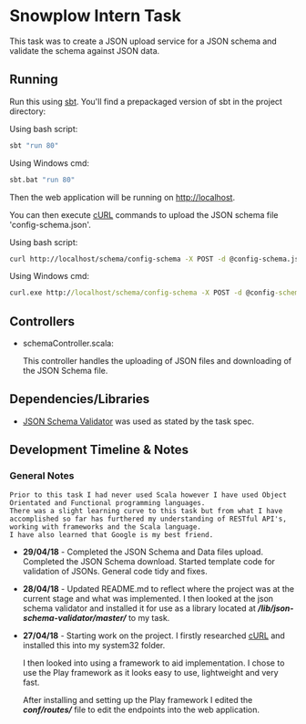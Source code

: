 # Snowplow Intern Task

This task was to create a JSON upload service for a JSON schema and validate the schema against JSON data.

## Running

Run this using [sbt](http://www.scala-sbt.org/).  You'll find a prepackaged version of sbt in the project directory:

Using bash script:
```bash
sbt "run 80"
```
Using Windows cmd:
```bash
sbt.bat "run 80"
```

Then the web application will be running on <http://localhost>.

You can then execute [cURL](https://curl.haxx.se/download.html) commands to upload the JSON schema file 'config-schema.json'.

Using bash script:
```bash
curl http://localhost/schema/config-schema -X POST -d @config-schema.json
```
Using Windows cmd:
```cmd
curl.exe http://localhost/schema/config-schema -X POST -d @config-schema.json
```

## Controllers

- schemaController.scala:

  This controller handles the uploading of JSON files and downloading of the JSON Schema file.
  
## Dependencies/Libraries

- [JSON Schema Validator](https://github.com/daveclayton/json-schema-validator) was used as stated by the task spec.

## Development Timeline & Notes

### General Notes
	Prior to this task I had never used Scala however I have used Object Orientated and Functional programming languages. 
	There was a slight learning curve to this task but from what I have accomplished so far has furthered my understanding of RESTful API's, working with frameworks and the Scala language. 
	I have also learned that Google is my best friend.

- **29/04/18** - 
	Completed the JSON Schema and Data files upload.
	Completed the JSON Schema download.
	Started template code for validation of JSONs.
	General code tidy and fixes.

- **28/04/18** - 
	Updated README.md to reflect where the project was at the current stage and what was 
	implemented.
	I then looked at the json schema validator and installed it for use as a library located at **_/lib/json-schema-validator/master/_** to my task.

- **27/04/18** - 
	Starting work on the project. 
	I firstly researched [cURL](https://curl.haxx.se/download.html) and installed this into my system32 folder.

	I then looked into using a framework to aid implementation. I chose to use the Play framework as it looks easy to use, lightweight and very fast.

	After installing and setting up the Play framework I edited the **_conf/routes/_** file to edit the endpoints into the web application.

